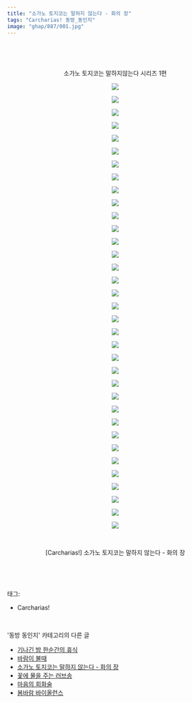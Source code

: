 ```yaml
---
title: "소가노 토지코는 말하지 않는다 - 화의 장"
tags: "Carcharias! 동방_동인지"
image: "ghap/887/001.jpg"
---
```

<div class="article">
<p style="text-align: center; clear: none; float: none;"><br/></p>
<p style="text-align: center; clear: none; float: none;"><br/></p>
<p style="text-align: center; clear: none; float: none;">소가노 토지코는 말하지않는다 시리즈 1편</p>
<p style="text-align: center; clear: none; float: none;"><img src="{{ site.nasurl }}/ghap/887/001.jpg"/></p>
<p style="text-align: center; clear: none; float: none;"><img src="{{ site.nasurl }}/ghap/887/002.jpg"/></p>
<p style="text-align: center; clear: none; float: none;"><img src="{{ site.nasurl }}/ghap/887/003.jpg"/></p>
<p style="text-align: center; clear: none; float: none;"><img src="{{ site.nasurl }}/ghap/887/004.jpg"/></p>
<p style="text-align: center; clear: none; float: none;"><img src="{{ site.nasurl }}/ghap/887/005.jpg"/></p>
<p style="text-align: center; clear: none; float: none;"><img src="{{ site.nasurl }}/ghap/887/006.jpg"/></p>
<p style="text-align: center; clear: none; float: none;"><img src="{{ site.nasurl }}/ghap/887/007.jpg"/></p>
<p style="text-align: center; clear: none; float: none;"><img src="{{ site.nasurl }}/ghap/887/008.jpg"/></p>
<p style="text-align: center; clear: none; float: none;"><img src="{{ site.nasurl }}/ghap/887/009.jpg"/></p>
<p style="text-align: center; clear: none; float: none;"><img src="{{ site.nasurl }}/ghap/887/010.jpg"/></p>
<p style="text-align: center; clear: none; float: none;"><img src="{{ site.nasurl }}/ghap/887/011.jpg"/></p>
<p style="text-align: center; clear: none; float: none;"><img src="{{ site.nasurl }}/ghap/887/012.jpg"/></p>
<p style="text-align: center; clear: none; float: none;"><img src="{{ site.nasurl }}/ghap/887/013.jpg"/></p>
<p style="text-align: center; clear: none; float: none;"><img src="{{ site.nasurl }}/ghap/887/014.jpg"/></p>
<p style="text-align: center; clear: none; float: none;"><img src="{{ site.nasurl }}/ghap/887/015.jpg"/></p>
<p style="text-align: center; clear: none; float: none;"><img src="{{ site.nasurl }}/ghap/887/016.jpg"/></p>
<p style="text-align: center; clear: none; float: none;"><img src="{{ site.nasurl }}/ghap/887/017.jpg"/></p>
<p style="text-align: center; clear: none; float: none;"><img src="{{ site.nasurl }}/ghap/887/018.jpg"/></p>
<p style="text-align: center; clear: none; float: none;"><img src="{{ site.nasurl }}/ghap/887/019.jpg"/></p>
<p style="text-align: center; clear: none; float: none;"><img src="{{ site.nasurl }}/ghap/887/020.jpg"/></p>
<p style="text-align: center; clear: none; float: none;"><img src="{{ site.nasurl }}/ghap/887/021.jpg"/></p>
<p style="text-align: center; clear: none; float: none;"><img src="{{ site.nasurl }}/ghap/887/022.jpg"/></p>
<p style="text-align: center; clear: none; float: none;"><img src="{{ site.nasurl }}/ghap/887/023.jpg"/></p>
<p style="text-align: center; clear: none; float: none;"><img src="{{ site.nasurl }}/ghap/887/024.jpg"/></p>
<p style="text-align: center; clear: none; float: none;"><img src="{{ site.nasurl }}/ghap/887/025.jpg"/></p>
<p style="text-align: center; clear: none; float: none;"><img src="{{ site.nasurl }}/ghap/887/026.jpg"/></p>
<p style="text-align: center; clear: none; float: none;"><img src="{{ site.nasurl }}/ghap/887/027.jpg"/></p>
<p style="text-align: center; clear: none; float: none;"><img src="{{ site.nasurl }}/ghap/887/028.jpg"/></p>
<p style="text-align: center; clear: none; float: none;"><img src="{{ site.nasurl }}/ghap/887/029.jpg"/></p>
<p style="text-align: center; clear: none; float: none;"><img src="{{ site.nasurl }}/ghap/887/030.jpg"/></p>
<p style="text-align: center; clear: none; float: none;"><img src="{{ site.nasurl }}/ghap/887/031.jpg"/></p>
<p style="text-align: center; clear: none; float: none;"><img src="{{ site.nasurl }}/ghap/887/032.jpg"/></p>
<p style="text-align: center; clear: none; float: none;"><img src="{{ site.nasurl }}/ghap/887/033.jpg"/></p>
<p style="text-align: center; clear: none; float: none;"><img src="{{ site.nasurl }}/ghap/887/034.jpg"/></p>
<p style="text-align: center; clear: none; float: none;"></p>
<p style="text-align: center; clear: none; float: none;"><img src="{{ site.nasurl }}/ghap/887/035.jpg"/></p>
<p style="text-align: center; clear: none; float: none;"><br/></p>
<p style="text-align: center; clear: none; float: none;">[Carcharias!] 소가노 토지코는 말하지 않는다 - 화의 장</p>
<p><br/></p>
</div><br/>
<div class="tagTrail">
<p>태그: </p>
<ul>
<li>Carcharias!</li>
</ul>
</div><br/>
<div class="another">
<p>'동방 동인지' 카테고리의 다른 글</p>
<ul>
<li><a href="/2016-07-16-ghap_889">기나긴 밤 한순간의 휴식</a></li>
<li><a href="/2016-07-16-ghap_888">바람이 불때</a></li>
<li><a href="/2016-07-16-ghap_887">소가노 토지코는 말하지 않는다 - 화의 장</a></li>
<li><a href="/2016-07-16-ghap_885">꽃에 물을 주는 러브송</a></li>
<li><a href="/2016-07-16-ghap_884">마음의 회화술</a></li>
<li><a href="/2016-07-15-ghap_883">봄바람 바이올런스</a></li>
</ul>
</div><br/>
<div class="cb_module cb_fluid">
<div class="cb_wrt cb_profile">
</div><!-- commentList close -->
</div><br/>
